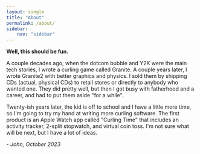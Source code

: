 ```yaml
---
layout: single
title: "About"
permalink: /about/
sidebar:
    nav: "sidebar"
---
```


**Well, this should be fun.**

A couple decades ago, when the dotcom bubble and Y2K were the main tech stories, I wrote a curling game called Granite. A couple years later, I wrote Granite2 with better graphics and physics. I sold them by shipping CDs (actual, physical CDs) to retail stores or directly to anybody who wanted one. They did pretty well, but then I got busy with fatherhood and a career, and had to put them aside "for a while". 

Twenty-ish years later, the kid is off to school and I have a little more time, so I'm going to try my hand at writing more curling software. The first product is an Apple Watch app called "Curling Time" that includes an activity tracker, 2-split stopwatch, and virtual coin toss. I'm not sure what will be next, but I have a lot of ideas.

*- John, October 2023*